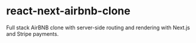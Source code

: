 # react-next-airbnb-clone
Full stack AirBNB clone with server-side routing and rendering with Next.js and Stripe payments.
